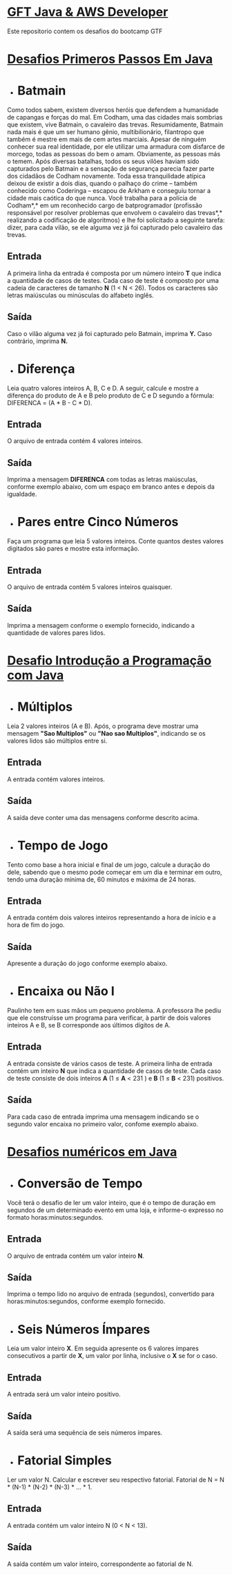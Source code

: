# <u>GFT Java & AWS Developer</u>

Este repositorio contem os desafios do bootcamp GTF



# <u>Desafios Primeros Passos Em Java</u>

- # **Batmain**



Como todos sabem, existem diversos heróis que defendem a humanidade de capangas e forças do mal. Em Codham, uma das cidades mais sombrias que existem, vive Batmain, o cavaleiro das trevas. Resumidamente, Batmain nada mais é que um ser humano gênio, multibilionário, filantropo que também é mestre em mais de cem artes marciais. Apesar de ninguém conhecer sua real identidade, por ele utilizar uma armadura com disfarce de morcego, todas as pessoas do bem o amam. Obviamente, as pessoas más o temem. Após diversas batalhas, todos os seus vilões haviam sido capturados pelo Batmain e a sensação de segurança parecia fazer parte dos cidadãos de Codham novamente. Toda essa tranquilidade atípica deixou de existir a dois dias, quando o palhaço do crime – também conhecido como Coderinga ­– escapou de Arkham e conseguiu tornar a cidade mais caótica do que nunca. Você trabalha para a polícia de Codham*,* em um reconhecido cargo de batprogramador (profissão responsável por resolver problemas que envolvem o cavaleiro das trevas*,* realizando a codificação de algoritmos) e lhe foi solicitado a seguinte tarefa: dizer, para cada vilão, se ele alguma vez já foi capturado pelo cavaleiro das trevas.



## Entrada

A primeira linha da entrada é composta por um número inteiro **T** que indica a quantidade de casos de testes. Cada caso de teste é composto por uma cadeia de caracteres de tamanho **N** (1 < N < 26). Todos os caracteres são letras maiúsculas ou minúsculas do alfabeto inglês.



## Saída

Caso o vilão alguma vez já foi capturado pelo Batmain, imprima **Y.** Caso contrário, imprima **N.**



- # **Diferença**



Leia quatro valores inteiros A, B, C e D. A seguir, calcule e mostre a diferença do produto de A e B pelo produto de C e D segundo a fórmula: DIFERENCA = (A * B - C * D).



## Entrada

O arquivo de entrada contém 4 valores inteiros.



## Saída

Imprima a mensagem **DIFERENCA** com todas as letras maiúsculas, conforme exemplo abaixo, com um espaço em branco antes e depois da igualdade.



- # **Pares entre Cinco Números**



Faça um programa que leia 5 valores inteiros. Conte quantos destes valores digitados são pares e mostre esta informação.



## Entrada

O arquivo de entrada contém 5 valores inteiros quaisquer.



## Saída

Imprima a mensagem conforme o exemplo fornecido, indicando a quantidade de valores pares lidos.



# <u>Desafio Introdução a Programação com Java</u>



- # **Múltiplos**



Leia 2 valores inteiros (A e B). Após, o programa deve mostrar uma mensagem **"Sao Multiplos"** ou **"Nao sao Multiplos"**, indicando se os valores lidos são múltiplos entre si.



## Entrada

A entrada contém valores inteiros.



## Saída

A saída deve conter uma das mensagens conforme descrito acima.



- # **Tempo de Jogo**



Tento como base a hora inicial e final de um jogo, calcule a duração do dele, sabendo que o mesmo pode começar em um dia e terminar em outro, tendo uma duração mínima de, 60 minutos e máxima de 24 horas.



## Entrada

A entrada contém dois valores inteiros representando a hora de início e a hora de fim do jogo.



## Saída

Apresente a duração do jogo conforme exemplo abaixo.



- # **Encaixa ou Não I**

Paulinho tem em suas mãos um pequeno problema. A professora lhe pediu que ele construísse um programa para verificar, à partir de dois valores inteiros A e B, se B corresponde aos últimos dígitos de A.

## Entrada

A entrada consiste de vários casos de teste. A primeira linha de entrada contém um inteiro **N** que indica a quantidade de casos de teste. Cada caso de teste consiste de dois inteiros **A** (1 ≤ **A** < 231 ) e **B** (1 ≤ **B** < 231) positivos.

## Saída

Para cada caso de entrada imprima uma mensagem indicando se o segundo valor encaixa no primeiro valor, confome exemplo abaixo.



# <u>Desafios numéricos em Java</u>



- # **Conversão de Tempo**



Você terá o desafio de ler um valor inteiro, que é o tempo de duração em segundos de um determinado evento em uma loja, e informe-o expresso no formato horas:minutos:segundos.



## Entrada

O arquivo de entrada contém um valor inteiro **N**.



## Saída

Imprima o tempo lido no arquivo de entrada (segundos), convertido para horas:minutos:segundos, conforme exemplo fornecido.



- # **Seis Números Ímpares**



Leia um valor inteiro **X**. Em seguida apresente os 6 valores ímpares consecutivos a partir de **X**, um valor por linha, inclusive o **X** se for o caso.



## Entrada

A entrada será um valor inteiro positivo.



## Saída

A saída será uma sequência de seis números ímpares.



- # **Fatorial Simples**



Ler um valor N. Calcular e escrever seu respectivo fatorial. Fatorial de N = N * (N-1) * (N-2) * (N-3) * ... * 1.



## Entrada

A entrada contém um valor inteiro N (0 < N < 13).



## Saída

A saída contém um valor inteiro, correspondente ao fatorial de N.